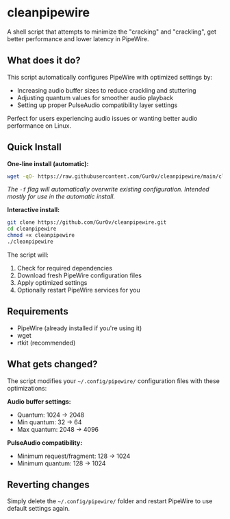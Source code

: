 # cleanpipewire

A shell script that attempts to minimize the "cracking" and "crackling", get better performance and lower latency in PipeWire.

## What does it do?

This script automatically configures PipeWire with optimized settings by:

- Increasing audio buffer sizes to reduce crackling and stuttering
- Adjusting quantum values for smoother audio playback
- Setting up proper PulseAudio compatibility layer settings

Perfect for users experiencing audio issues or wanting better audio performance on Linux.

## Quick Install

**One-line install (automatic):**

```bash
wget -qO- https://raw.githubusercontent.com/Gur0v/cleanpipewire/main/cleanpipewire | sh -s -- -f
```

*The `-f` flag will automatically overwrite existing configuration. Intended mostly for use in the automatic install.*

**Interactive install:**

```bash
git clone https://github.com/Gur0v/cleanpipewire.git
cd cleanpipewire
chmod +x cleanpipewire
./cleanpipewire
```

The script will:
1. Check for required dependencies
2. Download fresh PipeWire configuration files
3. Apply optimized settings
4. Optionally restart PipeWire services for you

## Requirements

- PipeWire (already installed if you're using it)
- wget
- rtkit (recommended)

## What gets changed?

The script modifies your `~/.config/pipewire/` configuration files with these optimizations:

**Audio buffer settings:**
- Quantum: 1024 → 2048
- Min quantum: 32 → 64
- Max quantum: 2048 → 4096

**PulseAudio compatibility:**
- Minimum request/fragment: 128 → 1024
- Minimum quantum: 128 → 1024

## Reverting changes

Simply delete the `~/.config/pipewire/` folder and restart PipeWire to use default settings again.
